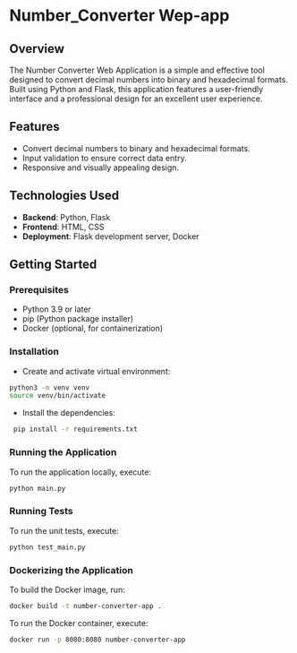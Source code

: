 # Number_Converter Wep-app

## Overview

The Number Converter Web Application is a simple and effective tool designed to convert decimal numbers into binary and hexadecimal formats. Built using Python and Flask, this application features a user-friendly interface and a professional design for an excellent user experience.

## Features

- Convert decimal numbers to binary and hexadecimal formats.
- Input validation to ensure correct data entry.
- Responsive and visually appealing design.

## Technologies Used

- **Backend**: Python, Flask
- **Frontend**: HTML, CSS
- **Deployment**: Flask development server, Docker

## Getting Started

### Prerequisites

- Python 3.9 or later
- pip (Python package installer)
- Docker (optional, for containerization)

### Installation

- Create and activate virtual environment:

```bash
python3 -m venv venv
source venv/bin/activate
```

- Install the dependencies:

```bash
 pip install -r requirements.txt
```

### Running the Application

To run the application locally, execute:

```bash
python main.py
```

### Running Tests

To run the unit tests, execute:

```bash
python test_main.py
```

### Dockerizing the Application

To build the Docker image, run:

```bash
docker build -t number-converter-app .
```

To run the Docker container, execute:

```bash
docker run -p 8080:8080 number-converter-app
```
